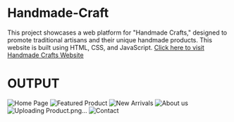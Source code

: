 # Handmade-Craft
This project showcases a web platform for "Handmade Crafts," designed to promote traditional artisans and their unique handmade products.  This website is built using HTML, CSS, and JavaScript.
[Click here to visit Handmade Crafts Website](https://hemangi90.github.io/Handmade-Craft/)

# OUTPUT
![Home Page](https://github.com/Hemangi90/Handmade-Craft/assets/135530572/e9a7fbd6-83bc-4f53-be44-670b86e8b45c)
![Featured Product](https://github.com/Hemangi90/Handmade-Craft/assets/135530572/849e7c76-2c6f-4889-aaea-0085385d5909)
![New Arrivals](https://github.com/Hemangi90/Handmade-Craft/assets/135530572/3baeaaea-3075-4048-9b0f-4283903bd2df)
![About us](https://github.com/Hemangi90/Handmade-Craft/assets/135530572/f2edc5b4-9462-4fbf-b7ca-74de37bed430)
![Uploading Product.png…]()
![Contact](https://github.com/Hemangi90/Handmade-Craft/assets/135530572/40e90781-edcc-45bb-b65d-e60a0a1e013f)
